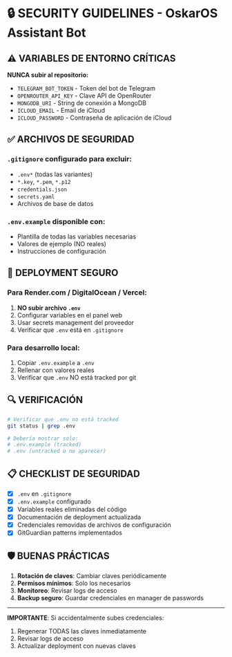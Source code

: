 # 🔒 SECURITY GUIDELINES - OskarOS Assistant Bot

## ⚠️ VARIABLES DE ENTORNO CRÍTICAS

**NUNCA subir al repositorio:**

- `TELEGRAM_BOT_TOKEN` - Token del bot de Telegram
- `OPENROUTER_API_KEY` - Clave API de OpenRouter
- `MONGODB_URI` - String de conexión a MongoDB
- `ICLOUD_EMAIL` - Email de iCloud
- `ICLOUD_PASSWORD` - Contraseña de aplicación de iCloud

## ✅ ARCHIVOS DE SEGURIDAD

### `.gitignore` configurado para excluir:
- `.env*` (todas las variantes)
- `*.key`, `*.pem`, `*.p12`
- `credentials.json`
- `secrets.yaml`
- Archivos de base de datos

### `.env.example` disponible con:
- Plantilla de todas las variables necesarias
- Valores de ejemplo (NO reales)
- Instrucciones de configuración

## 🚀 DEPLOYMENT SEGURO

### Para Render.com / DigitalOcean / Vercel:
1. **NO subir archivo `.env`**
2. Configurar variables en el panel web
3. Usar secrets management del proveedor
4. Verificar que `.env` está en `.gitignore`

### Para desarrollo local:
1. Copiar `.env.example` a `.env`
2. Rellenar con valores reales
3. Verificar que `.env` NO está tracked por git

## 🔍 VERIFICACIÓN

```bash
# Verificar que .env no está tracked
git status | grep .env

# Debería mostrar solo:
# .env.example (tracked)
# .env (untracked o no aparecer)
```

## 📋 CHECKLIST DE SEGURIDAD

- [x] `.env` en `.gitignore`
- [x] `.env.example` configurado
- [x] Variables reales eliminadas del código
- [x] Documentación de deployment actualizada
- [x] Credenciales removidas de archivos de configuración
- [x] GitGuardian patterns implementados

## 🛡️ BUENAS PRÁCTICAS

1. **Rotación de claves**: Cambiar claves periódicamente
2. **Permisos mínimos**: Solo los necesarios
3. **Monitoreo**: Revisar logs de acceso
4. **Backup seguro**: Guardar credenciales en manager de passwords

---

**IMPORTANTE**: Si accidentalmente subes credenciales:
1. Regenerar TODAS las claves inmediatamente
2. Revisar logs de acceso
3. Actualizar deployment con nuevas claves